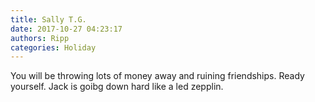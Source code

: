 ```yaml
---
title: Sally T.G.
date: 2017-10-27 04:23:17
authors: Ripp
categories: Holiday
---
```


 You will be throwing lots of money away and ruining friendships. Ready yourself. Jack is goibg down hard like a led zepplin.